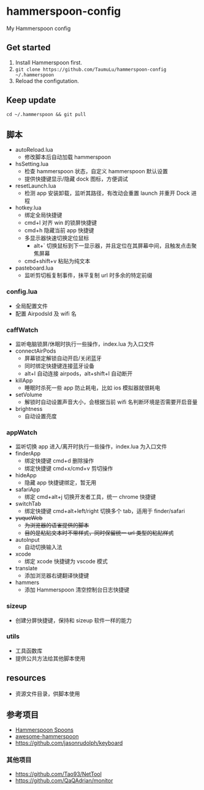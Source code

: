 # hammerspoon-config
My Hammerspoon config

## Get started
1. Install Hammerspoon first.
2. `git clone https://github.com/TaumuLu/hammerspoon-config ~/.hammerspoon`
3. Reload the configutation.

## Keep update
`cd ~/.hammerspoon && git pull`

## 脚本
- autoReload.lua
  - 修改脚本后自动加载 hammerspoon
- hsSetting.lua
  - 检查 hammerspoon 状态，自定义 hammerspoon 默认设置
  - 提供快捷键显示/隐藏 dock 图标，方便调试
- resetLaunch.lua
   - 检测 app 安装卸载，监听其路径，有改动会重置 launch 并重开 Dock 进程
- hotkey.lua
  - 绑定全局快捷键
  - cmd+l 对齐 win 的锁屏快捷键
  - cmd+h 隐藏当前 app 快捷键
  - 多显示器快速切换定位鼠标
    - alt+` 切换鼠标到下一显示器，并且定位在其屏幕中间，且触发点击聚焦屏幕
  - cmd+shift+v 粘贴为纯文本
- pasteboard.lua
  - 监听剪切板复制事件，抹平复制 url 时多余的特定前缀

### config.lua
- 全局配置文件
- 配置 AirpodsId 及 wifi 名

### caffWatch
- 监听电脑锁屏/休眠时执行一些操作，index.lua 为入口文件
- connectAirPods
  - 屏幕锁定解锁自动开启/关闭蓝牙
  - 同时绑定快捷键连接蓝牙设备
  - alt+l 自动连接 airpods，alt+shift+l 自动断开
- killApp
  - 睡眠时杀死一些 app 防止耗电，比如 ios 模拟器就很耗电
- setVolume
  - 解锁时自动设置声音大小，会根据当前 wifi 名判断环境是否需要开启音量
- brightness
  - 自动设置亮度

### appWatch
- 监听切换 app 进入/离开时执行一些操作，index.lua 为入口文件
- finderApp
  - 绑定快捷键 cmd+d 删除操作
  - 绑定快捷键 cmd+x/cmd+v 剪切操作
- hideApp
  - 隐藏 app 快捷键绑定，暂无用
- safariApp
  - 绑定 cmd+alt+j 切换开发者工具，统一 chrome 快捷键
- switchTab
  - 绑定快捷键 cmd+alt+left/right 切换多个 tab，适用于 finder/safari
- ~~yuqueWeb~~
  - ~~为浏览器的语雀提供的脚本~~
  - ~~目的是粘贴文本时不带样式，同时保留统一 url 类型的粘贴样式~~
- autoInput
  - 自动切换输入法
- xcode
  - 绑定 xcode 快捷键为 vscode 模式
- translate
  - 添加浏览器右键翻译快捷键
- hammers
  - 添加 Hammerspoon 清空控制台日志快捷键

### sizeup
- 创建分屏快捷键，保持和 sizeup 软件一样的能力

### utils
- 工具函数库
- 提供公共方法给其他脚本使用

## resources
- 资源文件目录，供脚本使用

## 参考项目
- [Hammerspoon Spoons](https://github.com/Hammerspoon/Spoons)
- [awesome-hammerspoon](https://github.com/ashfinal/awesome-hammerspoon)
- https://github.com/jasonrudolph/keyboard

### 其他项目
- https://github.com/Tao93/NetTool
- https://github.com/QaQAdrian/monitor
